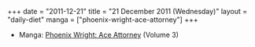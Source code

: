 +++
date = "2011-12-21"
title = "21 December 2011 (Wednesday)"
layout = "daily-diet"
manga = ["phoenix-wright-ace-attorney"]
+++

<ul>
<li class="entry Manga">Manga: <a href="/manga/phoenix-wright-ace-attorney">Phoenix Wright: Ace Attorney</a> (Volume 3)</li>
</ul>